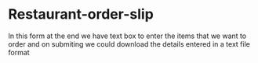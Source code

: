 # Restaurant-order-slip

In this form at the end we have text box to enter the items that we want to order and on submiting we could download the details entered in a text file format
